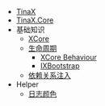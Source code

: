 - [TinaX](/zh-Hans/#tinax)
- [TinaX.Core](/zh-Hans/core/README)
- 基础知识
    - [XCore](/zh-Hans/core/manual/xcore)
    - [生命周期](/zh-Hans/core/manual/life_cycle)
        - [XCore Behaviour](/zh-Hans/core/manual/xcore_behaviour)
        - [IXBootstrap](/zh-Hans/core/manual/ixbootstrap)
    - [依赖关系注入](/zh-Hans/core/manual/dependency_injection)
- Helper
    - [日志颜色](/zh-Hans/core/helper/logColorHelper)